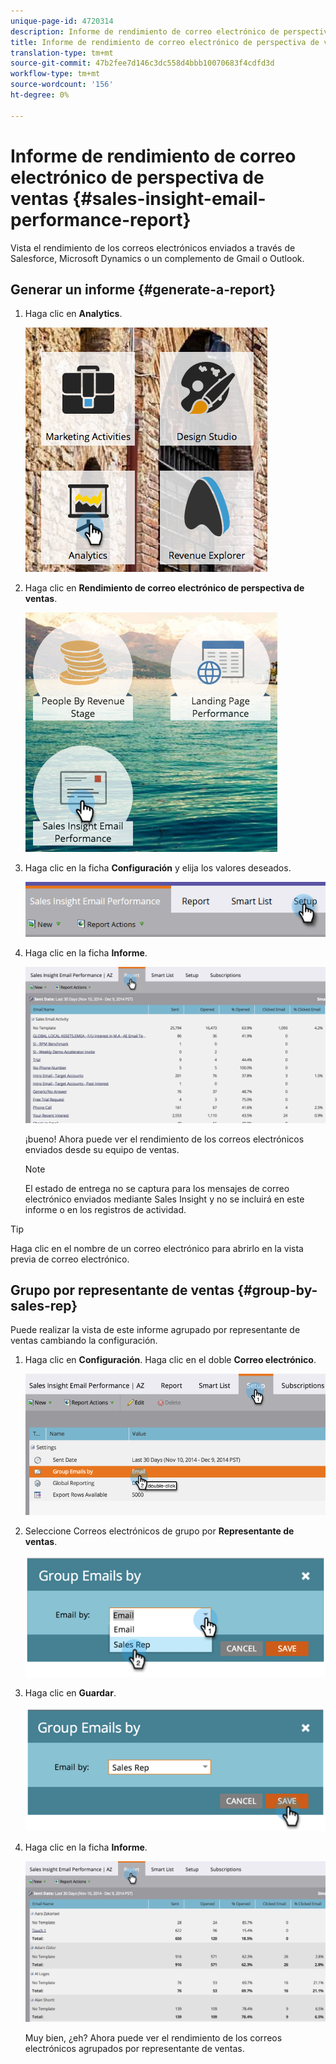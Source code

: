 ```yaml
---
unique-page-id: 4720314
description: Informe de rendimiento de correo electrónico de perspectiva de ventas - Documentos de marketing - Documentación del producto
title: Informe de rendimiento de correo electrónico de perspectiva de ventas
translation-type: tm+mt
source-git-commit: 47b2fee7d146c3dc558d4bbb10070683f4cdfd3d
workflow-type: tm+mt
source-wordcount: '156'
ht-degree: 0%

---
```



# Informe de rendimiento de correo electrónico de perspectiva de ventas {#sales-insight-email-performance-report}

Vista el rendimiento de los correos electrónicos enviados a través de Salesforce, Microsoft Dynamics o un complemento de Gmail o Outlook.

## Generar un informe {#generate-a-report}

1. Haga clic en **Analytics**.

   ![](assets/mainnav-analyticshand-small.png)

1. Haga clic en **Rendimiento de correo electrónico de perspectiva de ventas**.

   ![](assets/analytics-salesemailreporthand.png)

1. Haga clic en la ficha **Configuración** y elija los valores deseados.

   ![](assets/three.png)

1. Haga clic en la ficha **Informe**.

   ![](assets/image2014-12-9-12-3a5-3a35.png)

   ¡bueno! Ahora puede ver el rendimiento de los correos electrónicos enviados desde su equipo de ventas.

   >[!NOTE]
   >
   >El estado de entrega no se captura para los mensajes de correo electrónico enviados mediante Sales Insight y no se incluirá en este informe o en los registros de actividad.

>[!TIP]
>
>Haga clic en el nombre de un correo electrónico para abrirlo en la vista previa de correo electrónico.

## Grupo por representante de ventas {#group-by-sales-rep}

Puede realizar la vista de este informe agrupado por representante de ventas cambiando la configuración.

1. Haga clic en **Configuración**. Haga clic en el doble **Correo electrónico**.

   ![](assets/image2014-12-9-12-3a12-3a19.png)

1. Seleccione Correos electrónicos de grupo por **Representante de ventas**.

   ![](assets/image2014-12-9-12-3a16-3a42.png)

1. Haga clic en **Guardar**.

   ![](assets/image2014-12-9-12-3a17-3a39.png)

1. Haga clic en la ficha **Informe**.

   ![](assets/image2014-12-9-12-3a19-3a7.png)

   Muy bien, ¿eh? Ahora puede ver el rendimiento de los correos electrónicos agrupados por representante de ventas.

